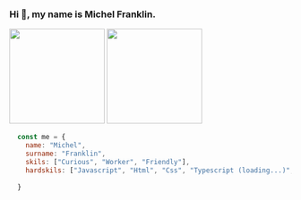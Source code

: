 
### Hi 👋, my name is Michel Franklin. 
<div>
  <img height="170em" src="https://github-readme-stats.vercel.app/api?username=michelfranklin81&show_icons=true&theme=algolia&include_all_commits=true&count_private=true"/>
  <img height="170em" src="https://github-readme-stats.vercel.app/api/top-langs/?username=michelfranklin81&layout=compact&langs_count=7&theme=algolia"/>
</div>

```javascript
  const me = {
    name: "Michel",
    surname: "Franklin",
    skils: ["Curious", "Worker", "Friendly"],
    hardskils: ["Javascript", "Html", "Css", "Typescript (loading...)", "React (loading...)"]
    
  }
```
